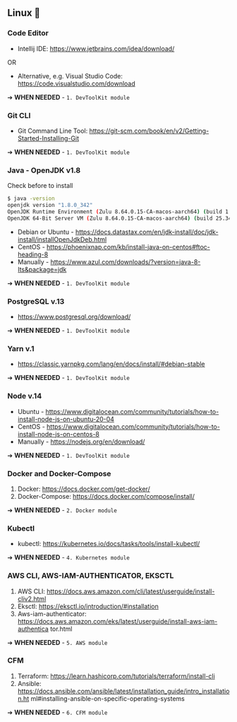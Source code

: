 ## Linux 🐧
### Code Editor
- Intellij IDE: https://www.jetbrains.com/idea/download/

OR

- Alternative, e.g. Visual Studio Code: https://code.visualstudio.com/download

➔ **WHEN NEEDED** - `1. DevToolKit module`

### Git CLI
- Git Command Line Tool: https://git-scm.com/book/en/v2/Getting-Started-Installing-Git

➔ **WHEN NEEDED** - `1. DevToolKit module`

### Java - OpenJDK v1.8
Check before to install
```bash
$ java -version
openjdk version "1.8.0_342"
OpenJDK Runtime Environment (Zulu 8.64.0.15-CA-macos-aarch64) (build 1.8.0_342-b07)
OpenJDK 64-Bit Server VM (Zulu 8.64.0.15-CA-macos-aarch64) (build 25.342-b07, mixed mode)
```

- Debian or Ubuntu - https://docs.datastax.com/en/jdk-install/doc/jdk-install/installOpenJdkDeb.html
- CentOS - https://phoenixnap.com/kb/install-java-on-centos#ftoc-heading-8
- Manually - https://www.azul.com/downloads/?version=java-8-lts&package=jdk

➔ **WHEN NEEDED** - `1. DevToolKit module`

### PostgreSQL v.13
- https://www.postgresql.org/download/

➔ **WHEN NEEDED** - `1. DevToolKit module`

### Yarn v.1
- https://classic.yarnpkg.com/lang/en/docs/install/#debian-stable

➔ **WHEN NEEDED** - `1. DevToolKit module`

### Node v.14
- Ubuntu - https://www.digitalocean.com/community/tutorials/how-to-install-node-js-on-ubuntu-20-04
- CentOS - https://www.digitalocean.com/community/tutorials/how-to-install-node-js-on-centos-8
- Manually - https://nodejs.org/en/download/

➔ **WHEN NEEDED** - `1. DevToolKit module`

### Docker and Docker-Compose
1. Docker: https://docs.docker.com/get-docker/
2. Docker-Compose: https://docs.docker.com/compose/install/

➔ **WHEN NEEDED** - `2. Docker module`

### Kubectl
- kubectl: https://kubernetes.io/docs/tasks/tools/install-kubectl/

➔ **WHEN NEEDED** - `4. Kubernetes module`

### AWS CLI, AWS-IAM-AUTHENTICATOR, EKSCTL
1. AWS CLI: https://docs.aws.amazon.com/cli/latest/userguide/install-cliv2.html
2. Eksctl: https://eksctl.io/introduction/#installation
3. Aws-iam-authenticator: https://docs.aws.amazon.com/eks/latest/userguide/install-aws-iam-authentica
tor.html

➔ **WHEN NEEDED** - `5. AWS module`

### CFM
1. Terraform: https://learn.hashicorp.com/tutorials/terraform/install-cli
2. Ansible: https://docs.ansible.com/ansible/latest/installation_guide/intro_installation.ht
ml#installing-ansible-on-specific-operating-systems

➔ **WHEN NEEDED** - `6. CFM module`

